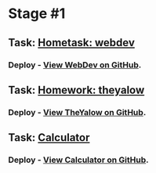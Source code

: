 # Stage #1

## Task: [Hometask: webdev](https://github.com/rolling-scopes-school/tasks/blob/master/tasks/webdev-en.md)
### Deploy - [View WebDev on GitHub](https://arcismd.github.io/rsschool-projects/webdev/).
## Task: [Homework: theyalow](https://github.com/rolling-scopes-school/tasks/blob/master/tasks/theyalow-en(LT).md)
### Deploy - [View TheYalow on GitHub](https://arcismd.github.io/rsschool-projects/theyalow/).
## Task: [Calculator](https://github.com/rolling-scopes-school/tasks/blob/master/tasks/calculator(LT).md)
### Deploy - [View Calculator on GitHub](https://arcismd.github.io/rsschool-projects/calculator/).
